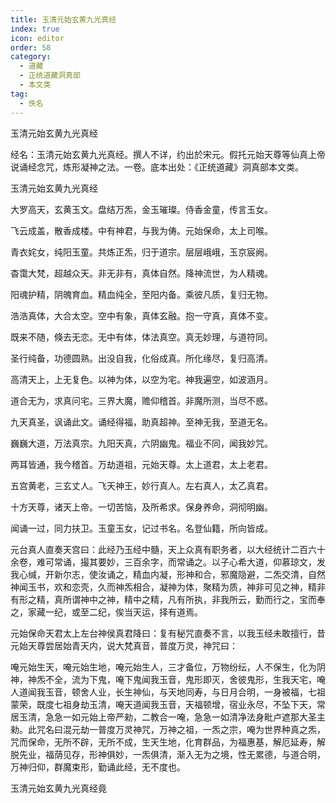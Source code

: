 ```yaml
---
title: 玉清元始玄黄九光真经
index: true
icon: editor
order: 58
category:
  - 道藏
  - 正统道藏洞真部
  - 本文类
tag:
  - 佚名
---
```


玉清元始玄黄九光真经  

经名：玉清元始玄黄九光真经。撰人不详，约出於宋元。假托元始天尊等仙真上帝说诵经念咒，炼形凝神之法。一卷。底本出处：《正统道藏》洞真部本文类。  

玉清元始玄黄九光真经  

大罗高天，玄黄玉文。盘结万炁，金玉璀璨。侍香金童，传言玉女。  

飞云成盖，散香成楼。中有神君，与我为俦。元始保命，太上司喉。  

青衣姹女，纯阳玉童。共炼正炁，归于道宗。层层峨峨，玉京宸阙。  

杳霭大梵，超越众天。非无非有，真体自然。降神流世，为人精魂。  

阳魂护精，阴魄育血。精血纯全，至阳内备。乘彼凡质，复归无物。  

浩浩真体，大合太空。空中有象，真体玄融。抱一守真，真体不变。  

既来不随，倏去无恋。无中有体，体法真空。真无妙理，与道符同。  

圣行纯备，功德圆熟。出没自我，化俗成真。所化缘尽，复归高清。  

高清天上，上无复色。以神为体，以空为宅。神我遍空，如波涵月。  

道合无为，求真问宅。三界大魔，赡仰稽首。非魔所测，当尽不惑。  

九天真圣，讽诵此文。诵经得福，助真超神。至神无我，至道无名。  

巍巍大道，万法真宗。九阳天真，六阴幽鬼。福业不同，闻我妙咒。  

两耳皆通，我今稽首。万劫道祖，元始天尊。太上道君，太上老君。  

五宫黄老，三玄丈人。飞天神王，妙行真人。左右真人，太乙真君。  

十方天尊，诸天上帝。一切苦恼，及所希求。保身养命，洞彻明幽。  

闻诵一过，同力扶卫。玉童玉女，记过书名。名登仙籍，所向皆成。  

元台真人直奏天宫曰：此经乃玉经中髓，天上众真有职务者，以大经统计二百六十余卷，难可常诵，撮其要妙，三百余字，而常诵之。以子心希大道，仰慕琼文，发我心缄，开新尔志，使汝诵之，精血内凝，形神和合，邪魔隐避，二炁交清，自然神闻玉书，欢和恋壳，久而神炁相合，凝神为体，聚精为质，神非可见之神，精非有形之精，真所谓神中之神，精中之精，凡有所执，非我所云，勤而行之，宝而奉之，家藏一纪，或至二纪，俟当天运，择有道焉。  

元始保命天君太上左台神侯真君降曰：复有秘咒直奏不言，以我玉经未敢擅行，昔元始天尊尝居始青天内，说大梵真音，普度万灵，神咒曰：  

唵元始生天，唵元始生地，唵元始生人，三才备位，万物纷纭，人不保生，化为阴神，神炁不全，流为下鬼，唵下鬼闻我玉音，鬼形即灭，舍彼鬼形，生我天宅，唵人道闻我玉音，顿舍人业，长生神仙，与天地同寿，与日月合明，一身被福，七祖蒙荣，既度七祖身劫玉清，唵天道闻我玉音，天福顿增，宿业永尽，不坠下天，常居玉清，急急一如元始上帝严勑，二教合一唵，急急一如清净法身毗卢遮那大圣主勑。此咒名曰混元劫一普度万灵神咒，万神之祖，一炁之宗，唵为世界种真之炁，咒而保命，无所不辟，无所不成，生天生地，化育群品，为福惠基，解厄延寿，解脱先业，福荫见存，形神俱妙，一炁俱清，渐入无为之境，性无累德，与道合明，万神归仰，群魔束形，勤诵此经，无不度也。  

玉清元始玄黄九光真经竟  
